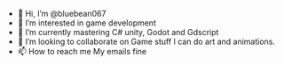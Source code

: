 - 👋 Hi, I’m @bluebean067
- 👀 I’m interested in game development
- 🌱 I’m currently mastering C# unity, Godot and Gdscript
- 💞️ I’m looking to collaborate on Game stuff I can do art and animations.
- 📫 How to reach me My emails fine 

<!---
bluebean067/bluebean067 is a ✨ special ✨ repository because its `README.md` (this file) appears on your GitHub profile.
You can click the Preview link to take a look at your changes.
--->
